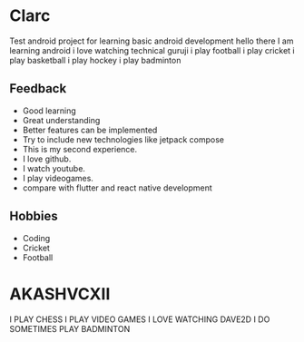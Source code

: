 # Clarc
Test android project for learning basic android development
hello there I am learning android
i love watching technical guruji
i play football
i play cricket
i play basketball
i play  hockey
i play badminton

## Feedback
- Good learning
- Great understanding
- Better features can be implemented
- Try to include new technologies like jetpack compose
- This is my second experience.
- I love github.
- I watch youtube.
- I play videogames.
- compare with flutter and react native development 

## Hobbies
- Coding
- Cricket
- Football


# AKASHVCXII
I PLAY CHESS
I PLAY VIDEO GAMES
I LOVE WATCHING DAVE2D
I DO SOMETIMES PLAY BADMINTON

